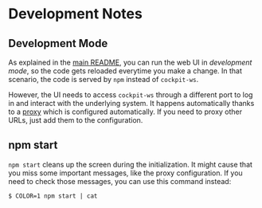 # Development Notes

## Development Mode

As explained in the [main README](README.md), you can run the web UI in *development mode*, so the
code gets reloaded everytime you make a change. In that scenario, the code is served by `npm`
instead of `cockpit-ws`.

However, the UI needs to access `cockpit-ws` through a different port to log in and interact with
the underlying system. It happens automatically thanks to a [proxy](./web/src/setupProxy.js) which
is configured automatically. If you need to proxy other URLs, just add them to the configuration.

## npm start

`npm start` cleans up the screen during the initialization. It might cause that you miss some
important messages, like the proxy configuration. If you need to check those messages, you can
use this command instead:

    $ COLOR=1 npm start | cat
